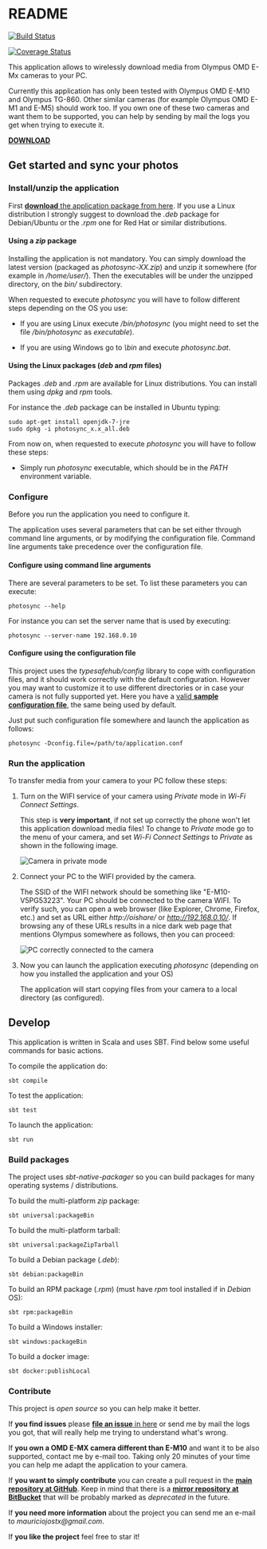 # README

[![Build Status](https://api.travis-ci.org/mauriciojost/olympus-photosync.svg)](https://travis-ci.org/mauriciojost/olympus-photosync)

[![Coverage Status](https://coveralls.io/repos/github/mauriciojost/olympus-photosync/badge.svg?branch=master)](https://coveralls.io/github/mauriciojost/olympus-photosync?branch=master)

This application allows to wirelessly download media from Olympus OMD E-Mx cameras to your PC.

Currently this application has only been tested with Olympus OMD E-M10 and Olympus TG-860. Other similar cameras (for example Olympus OMD E-M1 and E-M5) should work too. If you own one of these two cameras and want them to be supported, you can help by sending by mail the logs you get when trying to execute it. 

[**DOWNLOAD**](https://bitbucket.org/mauriciojost/olympus-photosync/downloads)

## Get started and sync your photos

### Install/unzip the application 

First [**download** the application package from here](https://bitbucket.org/mauriciojost/olympus-photosync/downloads). If you use a Linux distribution I strongly suggest to download the _.deb_ package for Debian/Ubuntu or the _.rpm_ one for Red Hat or similar distributions.

#### Using a _zip_ package

Installing the application is not mandatory. You can simply download the latest version (packaged as _photosync-XX.zip_) and unzip it somewhere (for example in _/home/user/_). Then the executables will be under the unzipped directory, on the _bin/_ subdirectory.

When requested to execute _photosync_ you will have to follow different steps depending on the OS you use: 

 - If you are using Linux execute _<PHOTOSYNC>/bin/photosync_ (you might need to set the file _<PHOTOSYNC>/bin/photosync_ as _executable_). 
 
 - If you are using Windows go to _<PHOTOSYNC>\bin_ and execute _photosync.bat_.

#### Using the Linux packages (_deb_ and _rpm_ files)

Packages _.deb_ and _.rpm_ are available for Linux distributions. You can install them using _dpkg_ and _rpm_ tools.

For instance the _.deb_ package can be installed in Ubuntu typing: 

```
sudo apt-get install openjdk-7-jre
sudo dpkg -i photosync_x.x_all.deb
```

From now on, when requested to execute _photosync_ you will have to follow these steps:

 - Simply run _photosync_ executable, which should be in the _PATH_ environment variable.
 
### Configure

Before you run the application you need to configure it. 

The application uses several parameters that can be set either through command line arguments, or by modifying the configuration file. Command line arguments take precedence over the configuration file.

#### Configure using command line arguments

There are several parameters to be set. To list these parameters you can execute: 

```
photosync --help
```

For instance you can set the server name that is used by executing: 

```
photosync --server-name 192.168.0.10
```

#### Configure using the configuration file

This project uses the _typesafehub/config_ library to cope with configuration files, and it should work correctly with the default configuration. However you may want to customize it to use different directories or in case your camera is not fully supported yet. Here you have a [valid **sample configuration file**](src/main/resources/application.conf), the same being used by default.

Just put such configuration file somewhere and launch the application as follows: 

```
photosync -Dconfig.file=/path/to/application.conf 
```

### Run the application

To transfer media from your camera to your PC follow these steps:

1. Turn on the WIFI service of your camera using _Private_ mode in _Wi-Fi Connect Settings_. 

    This step is **very important**, if not set up correctly the phone won't let this application download media files! To change to _Private_ mode go to the menu of your camera, and set _Wi-Fi Connect Settings_ to _Private_ as shown in the following image.

    ![Camera in private mode](doc/images/camera-in-wifi-connect-settings-private-mode.jpg)

2. Connect your PC to the WIFI provided by the camera. 

    The SSID of the WIFI network should be something like "E-M10-V5PG53223". Your PC should be connected to the camera WIFI. To verify such, you can open a web browser (like Explorer, Chrome, Firefox, etc.) and set as URL either _http://oishare/_ or _http://192.168.0.10/_. If browsing any of these URLs results in a nice dark web page that mentions Olympus somewhere as follows, then you can proceed:

    ![PC correctly connected to the camera](doc/images/oishare-wifi-connected-ok.jpg)

3. Now you can launch the application executing _photosync_ (depending on how you installed the application and your OS)

    The application will start copying files from your camera to a local directory (as configured).

## Develop

This application is written in Scala and uses SBT. Find below some useful commands for basic actions.

To compile the application do:

```
sbt compile
```

To test the application:

```
sbt test
```

To launch the application:

```
sbt run
```

### Build packages

The project uses _sbt-native-packager_ so you can build packages for many operating systems / distributions.

To build the multi-platform _zip_ package:
```
sbt universal:packageBin
```

To build the multi-platform tarball:
```
sbt universal:packageZipTarball
```

To build a Debian package (_.deb_):
```
sbt debian:packageBin
```

To build an RPM package (_.rpm_) (must have _rpm_ tool installed if in _Debian_ OS):
```
sbt rpm:packageBin
```

To build a Windows installer:
```
sbt windows:packageBin
```

To build a docker image:
```
sbt docker:publishLocal
```

### Contribute

This project is _open source_ so you can help make it better.

If **you find issues** please [**file an issue** in here](https://github.com/mauriciojost/olympus-photosync/issues) or send me by mail the logs you got, that will really help me trying to understand what's wrong. 

If **you own a OMD E-MX camera different than E-M10** and want it to be also supported, contact me by e-mail too. Taking only 20 minutes of your time you can help me adapt the application to your camera.

If **you want to simply contribute** you can create a pull request in the [**main repository at GitHub**](https://github.com/mauriciojost/olympus-photosync). Keep in mind that there is a [**mirror repository at BitBucket**](https://bitbucket.org/mauriciojost/olympus-photosync) that will be probably marked as _deprecated_ in the future.

If **you need more information** about the project you can send me an e-mail to _mauriciojostx@gmail.com_.

If **you like the project** feel free to star it! 



